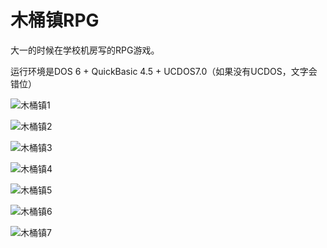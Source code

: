 # 木桶镇RPG

大一的时候在学校机房写的RPG游戏。

运行环境是DOS 6 + QuickBasic 4.5 + UCDOS7.0（如果没有UCDOS，文字会错位）

![木桶镇1](http://res.easynight.cn/toyshop/ffb/images/big/rpg1.jpg)

![木桶镇2](http://res.easynight.cn/toyshop/ffb/images/big/rpg2.jpg)

![木桶镇3](http://res.easynight.cn/toyshop/ffb/images/big/rpg3.jpg)

![木桶镇4](http://res.easynight.cn/toyshop/ffb/images/big/rpg4.jpg)

![木桶镇5](http://res.easynight.cn/toyshop/ffb/images/big/rpg5.jpg)

![木桶镇6](http://res.easynight.cn/toyshop/ffb/images/big/rpg6.jpg)

![木桶镇7](http://res.easynight.cn/toyshop/ffb/images/big/rpg7.jpg)

